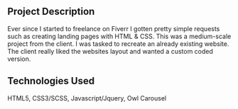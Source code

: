 ## Project Description

Ever since I started to freelance on Fiverr I gotten pretty simple requests such as creating landing pages with HTML & CSS. This was a medium-scale project from the client. I was tasked to recreate an already existing website. The client really liked the websites layout and wanted a custom coded version.

 
## Technologies Used

HTML5, CSS3/SCSS, Javascript/Jquery, Owl Carousel

